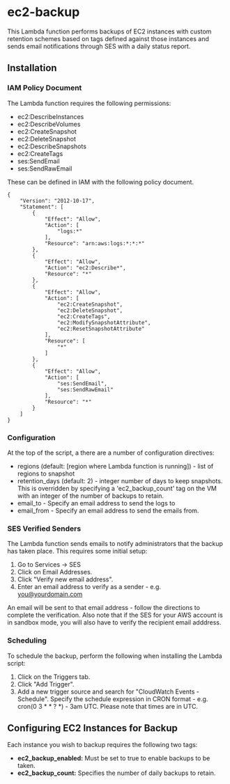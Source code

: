 # ec2-backup

This Lambda function performs backups of EC2 instances with custom retention schemes based on tags defined against those instances and sends email notifications through SES with a daily status report.

## Installation ##
### IAM Policy Document
The Lambda function requires the following permissions:
* ec2:DescribeInstances
* ec2:DescribeVolumes
* ec2:CreateSnapshot
* ec2:DeleteSnapshot
* ec2:DescribeSnapshots
* ec2:CreateTags
* ses:SendEmail
* ses:SendRawEmail

These can be defined in IAM with the following policy document.
~~~~
{
    "Version": "2012-10-17",
    "Statement": [
        {
            "Effect": "Allow",
            "Action": [
                "logs:*"
            ],
            "Resource": "arn:aws:logs:*:*:*"
        },
        {
            "Effect": "Allow",
            "Action": "ec2:Describe*",
            "Resource": "*"
        },
        {
            "Effect": "Allow",
            "Action": [
                "ec2:CreateSnapshot",
                "ec2:DeleteSnapshot",
                "ec2:CreateTags",
                "ec2:ModifySnapshotAttribute",
                "ec2:ResetSnapshotAttribute"
            ],
            "Resource": [
                "*"
            ]
        },
        {
            "Effect": "Allow",
            "Action": [
                "ses:SendEmail",
                "ses:SendRawEmail"
            ],
            "Resource": "*"
        }
    ]
}
~~~~

### Configuration ###
At the top of the script, a there are a number of configuration directives:
* regions (default: [region where Lambda function is running]) - list of regions to snapshot
* retention_days (default: 2) - integer number of days to keep snapshots. This is overridden by specifying a 'ec2_backup_count' tag on the VM with an integer of the number of backups to retain.
* email_to - Specify an email address to send the logs to
* email_from - Specify an email address to send the emails from.

### SES Verified Senders ###
The Lambda function sends emails to notify administrators that the backup has taken place. This requires some initial setup:
1. Go to Services -> SES
2. Click on Email Addresses.
3. Click "Verify new email address".
4. Enter an email address to verify as a sender - e.g. you@yourdomain.com

An email will be sent to that email address - follow the directions to complete the verification. Also note that if the SES for your AWS account is in sandbox mode, you will also have to verify the recipient email adddress.

### Scheduling
To schedule the backup, perform the following when installing the Lambda script:
1. Click on the Triggers tab.
2. Click "Add Trigger".
3. Add a new trigger source and search for "CloudWatch Events - Schedule". Specify the schedule expression in CRON format - e.g. cron(0 3 * * ? *) - 3am UTC. Please note that times are in UTC.

## Configuring EC2 Instances for Backup ##
Each instance you wish to backup requires the following two tags:
* **ec2_backup_enabled:** Must be set to true to enable backups to be taken.
* **ec2_backup_count:** Specifies the number of daily backups to retain.